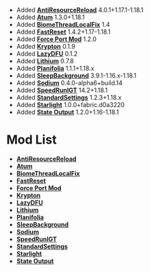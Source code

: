 - Added **[AntiResourceReload](https://github.com/Minecraft-Java-Edition-Speedrunning/antiresourcereload)** 4.0.1+1.17.1-1.18.1
- Added **[Atum](https://github.com/KingContaria/atum-rewrite)** 1.3.0+1.18.1
- Added **[BiomeThreadLocalFix](https://github.com/RedLime/BiomeThreadLocalFix)** 1.4
- Added **[FastReset](https://github.com/KingContaria/FastReset)** 1.4.2+1.17-1.18.1
- Added **[Force Port Mod](https://github.com/DuncanRuns/Force-Port-Mod)** 1.2.0
- Added **[Krypton](https://github.com/astei/krypton)** 0.1.9
- Added **[LazyDFU](https://github.com/astei/lazydfu)** 0.1.2
- Added **[Lithium](https://github.com/CaffeineMC/lithium-fabric)** 0.7.8
- Added **[Planifolia](https://github.com/tildejustin/planifolia)** 1.1.1+1.18.x
- Added **[SleepBackground](https://github.com/RedLime/SleepBackground)** 3.9.1-1.16.x-1.18.1
- Added **[Sodium](https://github.com/Minecraft-Java-Edition-Speedrunning/sodium)** 0.4.0-alpha6+build.14
- Added **[SpeedRunIGT](https://github.com/RedLime/SpeedRunIGT)** 14.2+1.18.1
- Added **[StandardSettings](https://github.com/KingContaria/StandardSettings)** 1.2.3+1.18.x
- Added **[Starlight](https://github.com/PaperMC/Starlight)** 1.0.0+fabric.d0a3220
- Added **[State Output](https://github.com/tildejustin/state-output)** 1.2.0+1.16-1.18.1

# Mod List
- **[AntiResourceReload](https://github.com/Minecraft-Java-Edition-Speedrunning/antiresourcereload)**
- **[Atum](https://github.com/KingContaria/atum-rewrite)**
- **[BiomeThreadLocalFix](https://github.com/RedLime/BiomeThreadLocalFix)**
- **[FastReset](https://github.com/KingContaria/FastReset)**
- **[Force Port Mod](https://github.com/DuncanRuns/Force-Port-Mod)**
- **[Krypton](https://github.com/astei/krypton)**
- **[LazyDFU](https://github.com/astei/lazydfu)**
- **[Lithium](https://github.com/CaffeineMC/lithium-fabric)**
- **[Planifolia](https://github.com/tildejustin/planifolia)**
- **[SleepBackground](https://github.com/RedLime/SleepBackground)**
- **[Sodium](https://github.com/Minecraft-Java-Edition-Speedrunning/sodium)**
- **[SpeedRunIGT](https://github.com/RedLime/SpeedRunIGT)**
- **[StandardSettings](https://github.com/KingContaria/StandardSettings)**
- **[Starlight](https://github.com/PaperMC/Starlight)**
- **[State Output](https://github.com/tildejustin/state-output)**
